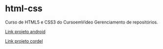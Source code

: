 # html-css

 Curso de HTML5 e CSS3 do CursoemVídeo
 Gerenciamento de repositórios.

<a href="https://felipeoak1.github.io/projeto-android/">Link projeto android</a>


<a href="https://felipeoak1.github.io/html-css/desafios/d12/cordel.html">Link projeto cordel</a>